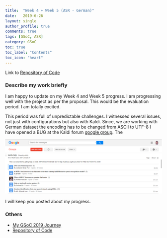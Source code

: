 ```yaml
---
title:  "Week 4 + Week 5 (ASR - German)"
date:   2019-6-26
layout: single
author_profile: true
comments: true
tags: [GSoC, ASR]
category: GSoC
toc: true
toc_label: "Contents"
toc_icon: "heart"
---
```


Link to [Repository of Code](https://github.com/AASHISHAG/asr-german)

### Describe my work briefly

I am happy to update on my Week 4 and Week 5 progress. I am progressing well with the project as per the proposal. This would be the evaluation period. I am totally excited.

This period was full of unpredictable challenges. I witnessed several issues, not just with configurations but also with Kaldi. Since, we are working with German dataset the encoding has to be changed from ASCII to UTF-8 I have opened a BUG at the Kaldi forum [google group](https://groups.google.com/forum/#!forum/kaldi-help). The 

![](
/others/kaldi-help.PNG)


I will keep you posted about my progress. 

### Others

- [My GSoC 2019 Journey](https://aashishag.github.io/categories/#gsoc)
- [Repository of Code](https://github.com/AASHISHAG/asr-german)